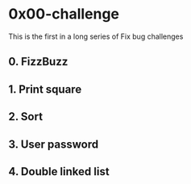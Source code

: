 # 0x00-challenge

This is the first in a long series of Fix bug challenges

## 0. FizzBuzz
## 1. Print square
## 2. Sort
## 3. User password
## 4. Double linked list

